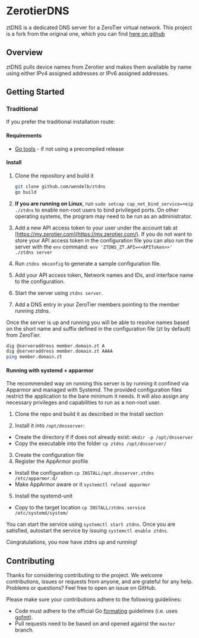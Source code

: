 # ZerotierDNS

ztDNS is a dedicated DNS server for a ZeroTier virtual network. This project is a fork from the original one, which you can find [here on github](https://github.com/uxbh/ztdns)

## Overview

ztDNS pulls device names from Zerotier and makes them available by name using either IPv4 assigned addresses or IPv6 assigned addresses.

## Getting Started

### Traditional

If you prefer the traditional installation route:

#### Requirements

* [Go tools](https://golang.org/doc/install) - if not using a precompiled release

#### Install

1. Clone the repository and build it
    ``` bash
    git clone github.com/wendelb/ztdns
    go build
    ```
2. **If you are running on Linux**, run `sudo setcap cap_net_bind_service=+eip ./ztdns` to enable non-root users to bind privileged ports. On other operating systems, the program may need to be run as an administrator.

3. Add a new API access token to your user under the account tab at [https://my.zerotier.com](https://my.zerotier.com/).
    If you do not want to store your API access token in the configuration file you can also run the
    server with the `env` command: `env 'ZTDNS_ZT.API=<<APIToken>>' ./ztdns server`
4. Run `ztdns mkconfig` to generate a sample configuration file.
5. Add your API access token, Network names and IDs, and interface name to the configuration.
6. Start the server using `ztdns server`.
7. Add a DNS entry in your ZeroTier members pointing to the member running ztdns.

Once the server is up and running you will be able to resolve names based on the short name and suffix defined in the configuration file (zt by default) from ZeroTier.

```bash
dig @serveraddress member.domain.zt A
dig @serveraddress member.domain.zt AAAA
ping member.domain.zt
```

#### Running with systemd + apparmor

The recommended way on running this server is by running it confined via Apparmor and managed with Systemd. The provided configuration files restrict the application to the bare minimum it needs. It will also assign any necessary privileges and capabilities to run as a non-root user.

1. Clone the repo and build it as described in the Install section

2. Install it into `/opt/dnsserver`:
  * Create the directory if if does not already exist: `mkdir -p /opt/dnsserver`
  * Copy the executable into the folder `cp ztdns /opt/dnsserver/`
3. Create the configuration file
4. Register the AppArmor profile
  * Install the configuration `cp INSTALL/opt.dnsserver.ztdns /etc/apparmor.d/`
  * Make AppArmor aware or it `systemctl reload apparmor`
5. Install the systemd-unit
  * Copy to the target location `cp INSTALL/ztdns.service /etc/systemd/system/`

You can start the service using `systemctl start ztdns`. Once you are satisfied, autostart the service by issuing `systemctl enable ztdns`.

Congratulations, you now have ztdns up and running!

## Contributing

Thanks for considering contributing to the project. We welcome contributions, issues or requests from anyone, and are grateful for any help. Problems or questions? Feel free to open an issue on GitHub.

Please make sure your contributions adhere to the following guidelines:

* Code must adhere to the official Go [formating](https://golang.org/doc/effective_go.html#formatting) guidelines  (i.e. uses [gofmt](https://golang.org/cmd/gofmt/)).
* Pull requests need to be based on and opened against the `master` branch.
